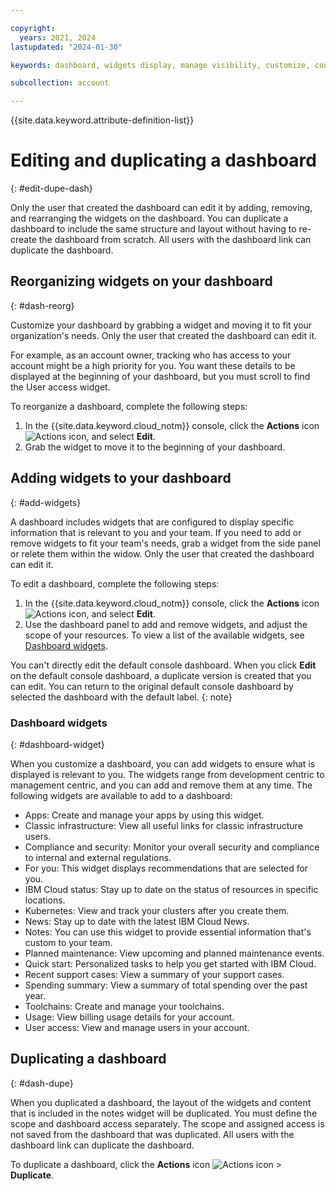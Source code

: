 ```yaml
---

copyright:
  years: 2021, 2024
lastupdated: "2024-01-30"

keywords: dashboard, widgets display, manage visibility, customize, console, dashboard templates

subcollection: account

---
```


{{site.data.keyword.attribute-definition-list}}

# Editing and duplicating a dashboard
{: #edit-dupe-dash}

Only the user that created the dashboard can edit it by adding, removing, and rearranging the widgets on the dashboard. You can duplicate a dashboard to include the same structure and layout without having to re-create the dashboard from scratch. All users with the dashboard link can duplicate the dashboard.

## Reorganizing widgets on your dashboard
{: #dash-reorg}

Customize your dashboard by grabbing a widget and moving it to fit your organization's needs. Only the user that created the dashboard can edit it.

For example, as an account owner, tracking who has access to your account might be a high priority for you. You want these details to be displayed at the beginning of your dashboard, but you must scroll to find the User access widget.

To reorganize a dashboard, complete the following steps:
1. In the {{site.data.keyword.cloud_notm}} console, click the **Actions** icon ![Actions icon](../icons/action-menu-icon.svg "Actions"), and select **Edit**.
1. Grab the widget to move it to the beginning of your dashboard.

## Adding widgets to your dashboard
{: #add-widgets}

A dashboard includes widgets that are configured to display specific information that is relevant to you and your team. If you need to add or remove widgets to fit your team's needs, grab a widget from the side panel or relete them within the widow. Only the user that created the dashboard can edit it.

To edit a dashboard, complete the following steps:
1. In the {{site.data.keyword.cloud_notm}} console, click the **Actions** icon ![Actions icon](../icons/action-menu-icon.svg "Actions"), and select **Edit**.
1. Use the dashboard panel to add and remove widgets, and adjust the scope of your resources. To view a list of the available widgets, see [Dashboard widgets](/account?topic=account-add-widgets#dashboard-widget).

You can't directly edit the default console dashboard. When you click **Edit** on the default console dashboard, a duplicate version is created that you can edit. You can return to the original default console dashboard by selected the dashboard with the default label.
{: note}

###  Dashboard widgets
{: #dashboard-widget}

When you customize a dashboard, you can add widgets to ensure what is displayed is relevant to you. The widgets range from development centric to management centric, and you can add and remove them at any time. The following widgets are available to add to a dashboard:

* Apps: Create and manage your apps by using this widget.
* Classic infrastructure: View all useful links for classic infrastructure users.
* Compliance and security: Monitor your overall security and compliance to internal and external regulations.
* For you: This widget displays recommendations that are selected for you.
* IBM Cloud status: Stay up to date on the status of resources in specific locations.
* Kubernetes: View and track your clusters after you create them.
* News: Stay up to date with the latest IBM Cloud News.
* Notes: You can use this widget to provide essential information that's custom to your team.
* Planned maintenance: View upcoming and planned maintenance events.
* Quick start: Personalized tasks to help you get started with IBM Cloud.
* Recent support cases: View a summary of your support cases.
* Spending summary: View a summary of total spending over the past year.
* Toolchains: Create and manage your toolchains.
* Usage: View billing usage details for your account.
* User access: View and manage users in your account.

## Duplicating a dashboard
{: #dash-dupe}

When you duplicated a dashboard, the layout of the widgets and content that is included in the notes widget will be duplicated. You must define the scope and dashboard access separately. The scope and assigned access is not saved from the dashboard that was duplicated. All users with the dashboard link can duplicate the dashboard.

To duplicate a dashboard, click the **Actions** icon ![Actions icon](../icons/action-menu-icon.svg "Actions") > **Duplicate**.
